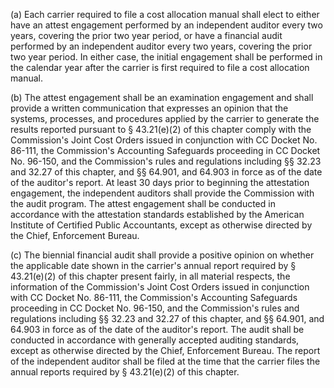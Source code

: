 (a) Each carrier required to file a cost allocation manual shall elect to either have an attest engagement performed by an independent auditor every two years, covering the prior two year period, or have a financial audit performed by an independent auditor every two years, covering the prior two year period. In either case, the initial engagement shall be performed in the calendar year after the carrier is first required to file a cost allocation manual.
              

(b) The attest engagement shall be an examination engagement and shall provide a written communication that expresses an opinion that the systems, processes, and procedures applied by the carrier to generate the results reported pursuant to § 43.21(e)(2) of this chapter comply with the Commission's Joint Cost Orders issued in conjunction with CC Docket No. 86-111, the Commission's Accounting Safeguards proceeding in CC Docket No. 96-150, and the Commission's rules and regulations including §§ 32.23 and 32.27 of this chapter, and §§ 64.901, and 64.903 in force as of the date of the auditor's report. At least 30 days prior to beginning the attestation engagement, the independent auditors shall provide the Commission with the audit program. The attest engagement shall be conducted in accordance with the attestation standards established by the American Institute of Certified Public Accountants, except as otherwise directed by the Chief, Enforcement Bureau.

(c) The biennial financial audit shall provide a positive opinion on whether the applicable date shown in the carrier's annual report required by § 43.21(e)(2) of this chapter present fairly, in all material respects, the information of the Commission's Joint Cost Orders issued in conjunction with CC Docket No. 86-111, the Commission's Accounting Safeguards proceeding in CC Docket No. 96-150, and the Commission's rules and regulations including §§ 32.23 and 32.27 of this chapter, and §§ 64.901, and 64.903 in force as of the date of the auditor's report. The audit shall be conducted in accordance with generally accepted auditing standards, except as otherwise directed by the Chief, Enforcement Bureau. The report of the independent auditor shall be filed at the time that the carrier files the annual reports required by § 43.21(e)(2) of this chapter.

